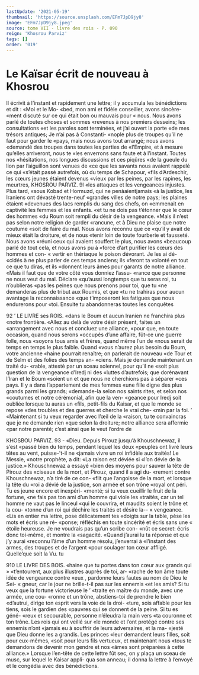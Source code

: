 ```yaml
---
lastUpdate: '2021-05-19'
thumbnail: 'https://source.unsplash.com/EFm7JpD9jy8'
image: 'EFm7JpD9jy8.jpeg'
source: tome VII - livre des rois - P. 090
reign: 'Khosrou Parviz'
tags: []
order: '019'
---
```


# Le Kaïsar écrit de nouveau à Khosrou

Il écrivit à l’instant et rapidement une lettre; il y accumula les bénédictions et dit : «Moi et le Mo- «bed, mon ami et fidèle conseiller, avons sincère- «ment discuté sur ce qui était bon ou mauvais pour
« nous. Nous avons parlé de toutes choses et sommes «revenus à nos premiers desseins; les consultations «et les paroles sont terminées, et j’ai ouvert la porte
«de mes trésors antiques; Je n’ai pas à Constanti- «nople plus de troupes qu’il ne faut pour garder le «pays, mais nous avons tout arrangé; nous avons «demandé des troupes dans toutes les parties de «l’Empire, et à mesure qu’elles arriveront, nous te
«les enverrons sans faute et à l’instant. Toutes nos «hésitations, nos longues discussions et ces piqûres «de la gueule du lion par l’aiguillon sont venues de «ce que les savants nous avaient rappelé ce qui «s’était passé autrefois, où du temps de Schapour,
«fils d’Ardeschir, les cœurs jeunes étaient devenus «vieux par les peines, par les rapines, les meurtres,
KHOSROU PARVIZ. 9l «les attaques et les vengeances injustes. Plus tard,
«sous Kobad et Hormuzd, qui ne penàaientjamais «à la justice, les Iraniens ont dévasté trente-neuf «grandes villes de notre pays; les plaines étaient «devenues des lacs remplis du sang des chefs, on «emmenait en captivité les femmes et les enfants. «et tu ne dois pas t’étonner que le cœur des hommes
«du Roum soit rempli du désir de la vengeance. «Mais il n’est pas selon notre religion de garder
«rancune, et à Dieu ne plaise que notre coutume «soit de faire du mal. Nous avons reconnu que ce «qu’il y avait de mieux était la droiture, et de nous «tenir loin de toute fourberie et fausseté. Nous avons «réuni ceux qui avaient souffert le plus, nous avons «beaucoup parlé de tout cela, et nous avons pu à «force d’art purifier les cœurs des hommes et con-
« vertir en thériaque le poison dévorant. Je les ai dé- «cidés à ne plus parler de ces temps anciens; ils «feront ta volonté en tout ce que tu diras, et ils «donnent leurs âmes pour garants de notre alliance.
«Mais il faut que de votre côté vous donniez l’assu- «rance que personne ne nous veut du mal. Déclare «qu’aussi longtemps que tu seras roi, tu n’oublieras
«pas les peines que nous prenons pour toi, que tu «ne demanderas plus de tribut aux Roumis, et que «tu ne trahiras pour aucun avantage la reconnaissance «que t’imposeront les fatigues que nous endurerons pour «toi. Ensuite tu abandonneras toutes les conquêtes

92 ’ LE LIVRE ses ROIS.
«dans le Boum et aucun Iranien ne franchira plus «notre frontière.
«Allez au delà de votre désir présent, faites un «arrangement avec nous et concluez une alliance, «pour que, en toute occasion, quand nous serons «occupés d’une affaire, fût-ce une guerre folle, nous «soyons tous amis et frères, quand même l’un de «nous serait de temps en temps le plus faible. Quand «vous n’aurez plus besoin du Boum, votre ancienne «haine pourrait renaître; on parlerait de nouveau «de Tour et de Selm et des folies des temps an- «ciens. Mais je demande maintenant un traité du- «rable, attesté par un sceau solennel, pour qu’il ne
«soit plus question de la vengeance d’Iredj ni des «luttes d’autrefois; que dorénavant l’Iran et le Boum
«soient un et que nous ne cherchions pas à séparer «ces pays. Il y a dans l’appartement de mes femmes «une fille digne des plus grands parmi les grands; «demande-la selon nos saints rites, et selon nos «coutumes et notre cérémonial, afin que la ven- «geance pour Iredj soit oubliée lorsque tu auras un «fils, petit-fils du Kaisar, et que le monde se repose «des troubles et des guerres et cherche le vrai che-
«min par la foi. ’
«Maintenant si tu veux regarder avec l’œil de la
«raison, tu te convaincras que je ne demande rien «que selon la droiture; notre alliance sera affermie «par notre parenté; c’est ainsi que le veut l’ordre de

KHOSBOU PARVIZ. 93 - «Dieu. Depuis Pirouz jusqu’à Khouschnewaz, il s’est
«passé bien du temps, pendant lequel les deux «peuples ont livré leurs têtes au vent, puisse-’t-il ne
«jamais vivre un roi infidèle aux traités! Le Messie, «notre prophète, a dit: «La raison est déviée si
«l’on dévie de la justice.» Khouschnewaz a essayé
«bien des moyens pour sauver la tête de Pirouz des «ciseaux de la mort, et Pirouz, quand il a agi du- «rement contre Khouschnewaz, n’a tiré de ce con-
«flit que l’angoisse de la mort, et lorsque la tête du «roi a dévié de la justice, son armée et son trône
«royal ont péri. Tu es jeune encore et inexpéri- «menté; si tu veux cueillir le fruit de la fortune, «ne fais pas ton ami d’un homme qui viole les «traités, car un tel homme ne vaut pas le linceul «qui le couvrira, et maudits soient le trône et la cou- «tonne d’un roi qui déchire les traités et désire la--
« vengeance.
«Lis en entier ma lettre, pose délicatement tes «doigts sur la table, pèse les mots et écris une ré- «ponse; réfléchis en toute sincérité et écris sans une
« étoile heureuse. Je ne voudrais pas qu’un scribe con- «nût ce secret: écris donc toi-même, et montre la «sagacité.
«Quand j’aurai lu ta réponse et que j’y aurai «reconnu l’âme d’un homme résolu, j’enverrai à
«l’instant des armes, des troupes et de l’argent «pour soulager ton cœur affligé. Quelle’que soit la
Vu. tu

910 LE LIVRE DES BOIS.
«haine que tu portes dans ton cœur aux grands qui » «t’entourent, aux plus illustres auprès de toi, ar- «rache de ton âme toute idée de vengeance contre «eux , pardonne leurs fautes au nom de Dieu le Sei- « gneur, car le jour ne brille-t-il pas sur les ennemis «et les amis? Si tu veux que la fortune victorieuse le ’ «traite en maître du monde, avec une armée, une cou- «ronne et un trône, abstiens-toi de prendre le bien «d’autrui, dirige ton esprit vers la voie de la droi- «ture, sois affable pour les tiens, sois le gardien des «pauvres qui se donnent de la peine. Si tu es géné- «reux et secourable, personne n’éleudra la main vers
«ta couronne et ton trône. Les rois qui ont veillé sur
«le monde et l’ont protégé contre ses ennemis n’ont
«jamais eu à souffrir de leurs adversaires, et la ma-
«jesté que Dieu donne les a grandis. Les princes
«leur demandent leurs filles, soit pour eux-mêmes,
«soit pour leurs fils vertueux, et maintenant nous
«tous te demandons de devenir mon gendre et nos «âmes sont préparées à cette alliance.»
Lorsque l’en-tête de cette lettre fût sec, on y plaça un sceau de musc, sur lequel le Kaisar appli- qua son anneau; il donna la lettre à l’envoyé et le congédia avec des bénédictions.
